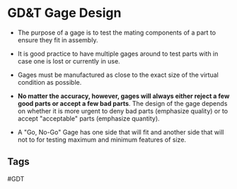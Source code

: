 # GD&T Gage Design 

* The purpose of a gage is to test the mating components of a part to ensure they fit in assembly.

* It is good practice to have multiple gages around to test parts with in case one is lost or currently in use.

* Gages must be manufactured as close to the exact size of the virtual condition as possible. 

* **No matter the accuracy, however, gages will always either reject a few good parts or accept a few bad parts**. The design of the gage depends on whether it is more urgent to deny bad parts (emphasize quality) or to accept "acceptable" parts (emphasize quantity).
  
* A "Go, No-Go" Gage has one side that will fit and another side that will not to for testing maximum and minimum features of size.

## Tags
#GDT
